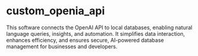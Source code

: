 # custom_openia_api
This software connects the OpenAI API to local databases, enabling natural language queries, insights, and automation. It simplifies data interaction, enhances efficiency, and ensures secure, AI-powered database management for businesses and developers.
